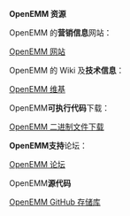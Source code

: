 <div class="Box-sc-g0xbh4-0 bJMeLZ js-snippet-clipboard-copy-unpositioned" data-hpc="true"><article class="markdown-body entry-content container-lg" itemprop="text"><p dir="auto"><strong><font style="vertical-align: inherit;"><font style="vertical-align: inherit;">OpenEMM 资源</font></font></strong></p>
<p dir="auto"><font style="vertical-align: inherit;"><font style="vertical-align: inherit;">OpenEMM 的</font></font><strong><font style="vertical-align: inherit;"><font style="vertical-align: inherit;">营销信息</font></font></strong><font style="vertical-align: inherit;"><font style="vertical-align: inherit;">网站：</font></font></p>
<p dir="auto"><a href="https://www.agnitas.de/en/e-marketing_manager/email-marketing-software-variants/openemm/" rel="nofollow"><font style="vertical-align: inherit;"><font style="vertical-align: inherit;">OpenEMM 网站</font></font></a></p>
<p dir="auto"><font style="vertical-align: inherit;"><font style="vertical-align: inherit;">OpenEMM 的 Wiki 及</font></font><strong><font style="vertical-align: inherit;"><font style="vertical-align: inherit;">技术信息</font></font></strong><font style="vertical-align: inherit;"><font style="vertical-align: inherit;">：</font></font></p>
<p dir="auto"><a href="https://wiki.openemm.org" rel="nofollow"><font style="vertical-align: inherit;"><font style="vertical-align: inherit;">OpenEMM 维基</font></font></a></p>
<p dir="auto"><font style="vertical-align: inherit;"><font style="vertical-align: inherit;">OpenEMM</font></font><strong><font style="vertical-align: inherit;"><font style="vertical-align: inherit;">可执行代码</font></font></strong><font style="vertical-align: inherit;"><font style="vertical-align: inherit;">下载：</font></font></p>
<p dir="auto"><a href="https://www.agnitas.de/en/download/openemm-binaries/" rel="nofollow"><font style="vertical-align: inherit;"><font style="vertical-align: inherit;">OpenEMM 二进制文件下载</font></font></a></p>
<p dir="auto"><font style="vertical-align: inherit;"></font><strong><font style="vertical-align: inherit;"><font style="vertical-align: inherit;">OpenEMM支持</font></font></strong><font style="vertical-align: inherit;"><font style="vertical-align: inherit;">论坛</font><font style="vertical-align: inherit;">：</font></font></p>
<p dir="auto"><a href="https://forum.openemm.org" rel="nofollow"><font style="vertical-align: inherit;"><font style="vertical-align: inherit;">OpenEMM 论坛</font></font></a></p>
<p dir="auto"><strong><font style="vertical-align: inherit;"></font></strong><font style="vertical-align: inherit;"><font style="vertical-align: inherit;">OpenEMM</font><strong><font style="vertical-align: inherit;">源代码</font></strong></font></p>
<p dir="auto"><a href="https://github.com/agnitas-org/openemm"><font style="vertical-align: inherit;"><font style="vertical-align: inherit;">OpenEMM GitHub 存储库</font></font></a></p>
</article></div>
